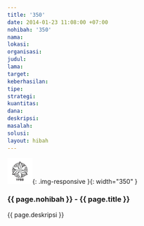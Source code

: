 ```yaml
---
title: '350'
date: 2014-01-23 11:08:00 +07:00
nohibah: '350'
nama: 
lokasi: 
organisasi: 
judul: 
lama: 
target: 
keberhasilan: 
tipe: 
strategi: 
kuantitas: 
dana: 
deskripsi: 
masalah: 
solusi: 
layout: hibah
---
```


![350](/static/img/hibahcms/350.png){: .img-responsive }{: width="350" }

### {{ page.nohibah }} - {{ page.title }}

{{ page.deskripsi }}
